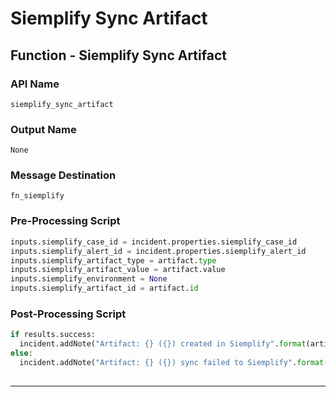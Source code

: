 <!--
    DO NOT MANUALLY EDIT THIS FILE
    THIS FILE IS AUTOMATICALLY GENERATED WITH resilient-sdk codegen
-->

# Siemplify Sync Artifact

## Function - Siemplify Sync Artifact

### API Name
`siemplify_sync_artifact`

### Output Name
`None`

### Message Destination
`fn_siemplify`

### Pre-Processing Script
```python
inputs.siemplify_case_id = incident.properties.siemplify_case_id
inputs.siemplify_alert_id = incident.properties.siemplify_alert_id
inputs.siemplify_artifact_type = artifact.type
inputs.siemplify_artifact_value = artifact.value
inputs.siemplify_environment = None
inputs.siemplify_artifact_id = artifact.id

```

### Post-Processing Script
```python
if results.success:
  incident.addNote("Artifact: {} ({}) created in Siemplify".format(artifact.value, artifact.type))
else:
  incident.addNote("Artifact: {} ({}) sync failed to Siemplify".format(artifact.value, artifact.type))
  
```

---

